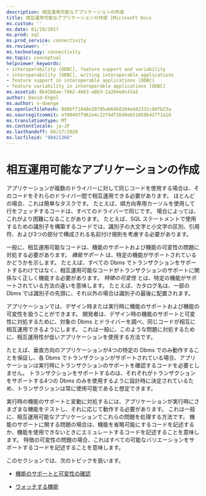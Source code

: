 ```yaml
---
description: 相互運用可能なアプリケーションの作成
title: 相互運用可能なアプリケーションの作成 |Microsoft Docs
ms.custom: ''
ms.date: 01/19/2017
ms.prod: sql
ms.prod_service: connectivity
ms.reviewer: ''
ms.technology: connectivity
ms.topic: conceptual
helpviewer_keywords:
- interoperability [ODBC], feature support and variability
- interoperability [ODBC], writing interoperable applications
- feature support in interoperable applications [ODBC]
- feature variability in interoperable applications [ODBC]
ms.assetid: 8b42b8ae-7862-4b63-a0b3-2a204e0c43a5
author: David-Engel
ms.author: v-daenge
ms.openlocfilehash: 0d8bff1848e20705ab64b8284ed42331c80fb23a
ms.sourcegitcommit: e700497f962e4c2274df16d9e651059b42ff1a10
ms.translationtype: MT
ms.contentlocale: ja-JP
ms.lasthandoff: 08/17/2020
ms.locfileid: "88421366"
---
```

# <a name="writing-an-interoperable-application"></a>相互運用可能なアプリケーションの作成
アプリケーションが複数のドライバーに対して同じコードを使用する場合は、そのコードをそれらのドライバー間で相互運用できる必要があります。 ほとんどの場合、これは簡単なタスクです。 たとえば、順方向専用カーソルを使用して行をフェッチするコードは、すべてのドライバーで同じです。 場合によっては、これがより困難になることがあります。 たとえば、SQL ステートメントで使用するための識別子を構築するコードでは、識別子の大文字と小文字の区別、引用符、および3つの部分で構成される名前付け規則を考慮する必要があります。  
  
 一般に、相互運用可能なコードは、機能のサポートおよび機能の可変性の問題に対処する必要があります。 *機能サポート* は、特定の機能がサポートされているかどうかを示します。 たとえば、すべての Dbms でトランザクションをサポートするわけではなく、相互運用可能なコードがトランザクションのサポートに関係なく正しく機能する必要があります。 *特徴の可変性* とは、特定の機能がサポートされている方法の違いを意味します。 たとえば、カタログ名は、一部の Dbms では識別子の先頭に、それ以外の場合は識別子の最後に配置されます。  
  
 アプリケーションでは、デザイン時または実行時に機能のサポートおよび機能の可変性を扱うことができます。 開発者は、デザイン時の機能のサポートと可変性に対処するために、対象の Dbms とドライバーを調べ、同じコードが相互に相互運用できるようにします。 これは一般に、このような問題に対処するために、相互運用性が低いアプリケーションを使用する方法です。  
  
 たとえば、垂直方向のアプリケーションが4つの特定の Dbms でのみ動作することを保証し、各 Dbms でトランザクションがサポートされている場合、アプリケーションは実行時にトランザクションのサポートを確認するコードを必要としません。 トランザクションをサポートするのは、それぞれがトランザクションをサポートする4つの Dbms のみを使用するように設計時に決定されているため、トランザクションは常に使用可能であると想定できます。  
  
 実行時の機能のサポートと変動に対処するには、アプリケーションが実行時にさまざまな機能をテストし、それに応じて動作する必要があります。 これは一般に、相互運用可能なアプリケーションでこれらの問題を処理する方法です。 機能のサポートに関する問題の場合は、機能を省略可能にするコードを記述するか、機能を使用できないときにエミュレートするコードを記述することを意味します。 特徴の可変性の問題の場合、これはすべての可能なバリエーションをサポートするコードを記述することを意味します。  
  
 このセクションでは、次のトピックを扱います。  
  
-   [機能のサポートと可変性の確認](../../../odbc/reference/develop-app/checking-feature-support-and-variability.md)  
  
-   [ウォッチする機能](../../../odbc/reference/develop-app/features-to-watch-for.md)
